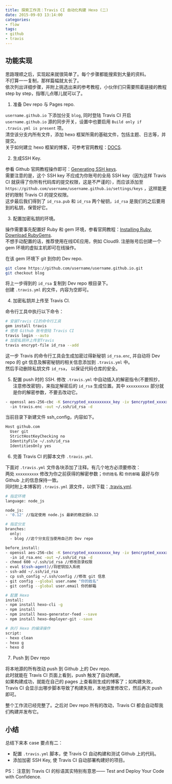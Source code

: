 ```yaml
---
title: 探索工作流：Travis CI 自动化构建 Hexo (二)
date: 2015-09-03 13:14:00
categories:
- flow
tags:
- github
- travis
---
```


## 功能实现

思路理顺之后，实现起来就很简单了。每个步骤都能搜索到大量的资料。  
不打算一一复制，那样篇幅就太长了。  
依次列出详细步骤，并附上挑选出来的参考教程，小伙伴们只需要照着链接的教程 step by step，指哪儿点哪儿就可以了。

1. 准备 Dev repo 与 Pages repo.

  `username.github.io` 下添加分支 `blog`, 同时登陆 Travis CI 开启 `username.github.io` 源的同步开关，设置中也要启用 `Build only if .travis.yml is present` 项。  
  清空该分支内所有文件，添加 hexo 框架所需的基础文件，包括主题、日志等，并提交。  
  关于如何建立 hexo 框架的博客，可参考官网教程：[DOCS](https://hexo.io/docs/).

2. 生成SSH Key.

  参看 Github 官网教程操作即可：[Generating SSH keys](https://help.github.com/articles/generating-ssh-keys/).  
  需要注意的是，这个 SSH key 不应成为你账号的全局 SSH key（因为这样 Travis CI 就获得了你所有代码库的提交权限，这是不严谨的），而应该添加至 `https://github.com/username/username.github.io/settings/keys` ，这样能更好的限制 Travis CI 的提交权限。  
  这步最后我们得到了 `id_rsa.pub` 和 `id_rsa` 两个秘钥，`id_rsa` 是我们的之后要用到的私钥，保管好它。

3. 配置加密私钥的环境。

  操作需要事先配置好 Ruby 和 gem 环境，参看官网教程：[Installing Ruby](https://www.ruby-lang.org/en/documentation/installation/), [Download RubyGems](https://rubygems.org/pages/download).  
  不想手动配置的话，推荐使用在线IDE应用，例如 Cloud9. 注册账号后创建一个 gem 环境的虚拟主机即可在线操作。  

  在该 gem 环境下 git 到你的 Dev repo.
  ```bash
  git clone https://github.com/username/username.github.io.git
  git checkout blog
  ```

  将上一步得到的 `id_rsa` 复制到 Dev repo 根目录下。  
  创建 `.travis.yml` 的文件，内容为空即可。

4. 加密私钥并上传至 Travis CI.
  
  命令行工具中执行以下命令：  
  ```bash
  # 安装Travis CI的命令行工具
  gem install travis
  # 使用 Github 账号登陆 Travis CI
  travis login --auto
  # 加密私钥并上传至Travis
  travis encrypt-file id_rsa --add
  ```

  这一步 Travis 的命令行工具会生成加密过得新秘钥 `id_rsa.enc`, 并自动将 Dev repo 的 git 信息及解密秘钥的相关信息添加到 `.travis.yml` 中。  
  然后手动删除私钥文件 `id_rsa`， 以保证代码仓库的安全。

5. 配置 push 时的 SSH.
  修改 `.travis.yml` 中自动插入的解密指令(不要照抄，注意修改密钥)，来指定解密后的 `id_rsa` 生成位置。其中 `xxxxxxxxxx` 部分就是你的解密参数，不要去改动它。
  
  ```bash
  - openssl aes-256-cbc -K $encrypted_xxxxxxxxxx_key -iv $encrypted_xxxxxxxxxx_iv
    -in travis.enc -out ~/.ssh/id_rsa -d
  ```

  当前目录下新建文件 ssh_config，内容如下。

  ```bash
  Host github.com
    User git
    StrictHostKeyChecking no
    IdentityFile ~/.ssh/id_rsa
    IdentitiesOnly yes
  ```

6. 完善 Travis CI 的脚本文件 `.travis.yml`.

  下面对 `.travis.yml` 文件各块添加了注释。有几个地方必须要修改：  
  两处 `xxxxxxxxxx` 修改为你之前获得的解密参数；`你的姓名` 和 `你的邮箱` 最好与你 Github 上的信息保持一致。  
  同时附上本博客的 `.travis.yml` 源文件，以供下载：[.travis.yml](https://raw.githubusercontent.com/v2cc/v2cc.github.io/blog/.travis.yml).

  ```bash
  # 指定环境
  language: node_js
  
  node_js:
  - '0.12' //指定使用 node.js 最新的稳定版0.12
  
  # 指定分支
  branches:
    only:
    - blog //这个分支应当使用自己的 Dev repo
  
  before_install: 
  - openssl aes-256-cbc -K $encrypted_xxxxxxxxxx_key -iv $encrypted_xxxxxxxxxx_iv //注意将xxxx内容修改为你之前获得的解密参数
    -in id_rsa.enc -out ~/.ssh/id_rsa -d
  - chmod 600 ~/.ssh/id_rsa //修改目录权限
  - eval $(ssh-agent)//将密钥加入系统
  - ssh-add ~/.ssh/id_rsa
  - cp ssh_config ~/.ssh/config //修改 git 信息
  - git config --global user.name "你的姓名"
  - git config --global user.email 你的邮箱
  
  # 配置 Hexo
  install:
  - npm install hexo-cli -g
  - npm install
  - npm install hexo-generator-feed --save
  - npm install hexo-deployer-git --save
  
  # 执行 Hexo 的编译操作
  script:
  - hexo clean
  - hexo g
  - hexo d
  ```

7. Push 到 Dev repo

  将本地源的所有改动 push 到 Github 上的 Dev repo.  
  此时就能在 Travis CI 页面上看到，push 触发了自动构建。  
  如果构建成功，就能在自己的 pages 上查看刚生成的博客了；如构建失败，Travis CI 会显示出哪步脚本导致了构建失败，本地源里修改它，然后再次 push 即可。

整个工作流已经完整了。之后对 Dev repo 所有的改动，Travis CI 都会自动帮我们构建并发布它。

## 小结

总结下来本 case 要点有二：

* 配置 `.travis.yml` 脚本，使 Travis CI 自动构建和测试 Github 上的代码。
* 添加加密 SSH Key, 使 Travis CI 自动部署构建好的项目。

PS：
注意到 Travis CI 的标语其实特别有意思—— Test and Deploy Your Code with Confidence.